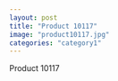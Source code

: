 ```yaml
---
layout: post
title: "Product 10117"
image: "product10117.jpg"
categories: "category1"
---
```

Product 10117

